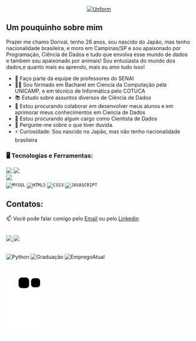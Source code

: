<p align="center">
  <a href="https://github.com/Dorivis">
    <img src="logo.png" height="250" width="250" alt="Unform" />
  </a>
</p>

<div dsplay="inline-block">



</div>



## Um pouquinho sobre mim

Prazer me chamo Dorival, tenho 26 anos, sou nascido do Japão, mas tenho nacionalidade brasileira, e moro em Campinas/SP e sou apaixonado por Programação, Ciência de Dados e tudo que envolva esse mundo de dados e tambem sou apaixonado por animais! Sou entusiasta do mundo dos dados,e quanto mais eu aprendo, mais eu amo tudo isso!

- 🔭 Faço parte da equipe de professores do SENAI
- 👨‍🎓 Sou formado em Bacharel em Ciencia da Computação pela UNICAMP, e em técnico de Informática pelo COTUCA
- 📚 Estudo sobre assuntos diversos de Ciência de Dados
- 👯 Estou procurando colaborar em desenvolver meus alunos e em aprimorar meus conhecimentos em Ciencia de Dados
- 🤔 Estou procurando algum cargo como Cientista de Dados
- 💬 Pergunte-me sobre o que tiver duvida.
- ⚡ Curiosidade: Sou nascido no Japão, mas não tenho nacionalidade brasileira


### 🖥️ Tecnologias e Ferramentas: 

<code><img  width="40px" src="https://cdn.jsdelivr.net/gh/devicons/devicon/icons/git/git-original.svg"/></code>
<code><img  width="40px" src="https://cdn.jsdelivr.net/gh/devicons/devicon@latest/icons/python/python-original.svg"/> </code>
<code><img  width="40px" src="https://cdn.jsdelivr.net/gh/devicons/devicon@latest/icons/java/java-original.svg"/> </code>
<code><img  width="40px" src="https://cdn.jsdelivr.net/gh/devicons/devicon/icons/mysql/mysql-original.svg" title = "MYSQL"/></code>
<code><img  width="40px" src="https://cdn.jsdelivr.net/gh/devicons/devicon/icons/html5/html5-original-wordmark.svg" title = "HTML5"/></code>
<code><img  width="40px" src="https://cdn.jsdelivr.net/gh/devicons/devicon/icons/css3/css3-original-wordmark.svg" title = "CSS3"/></code>
<code><img  width="40px" src="https://cdn.jsdelivr.net/gh/devicons/devicon/icons/javascript/javascript-original.svg" title = "JAVASCRIPT"/></code>
          
          
          
## Contatos:

📫 Você pode falar comigo pelo [Email](mailto:dorival.jrr@gmail.com) ou pelo [Linkedin](https://www.linkedin.com/in/dorival-alves-804558127/) 
</br>


<br/>


<div>
<a href="https://github.com/Dorivis">
<img loading="lazy" height="180em" src="https://github-readme-stats.vercel.app/api/top-langs/?username=Dorivis&layout=compact&langs_count=7&theme=dracula"/>
<img loading="lazy" height="180em" src="https://github-readme-stats.vercel.app/api?username=Dorivis&show_icons=true&theme=dracula&include_all_commits=true&count_private=true"/>
</a>
</div>

<br/>

![Python](https://img.shields.io/badge/Python-avan%C3%A7ado-green)
![Graduação](https://img.shields.io/badge/Gradua%C3%A7%C3%A3o_Ciencia_da_Computa%C3%A7%C3%A3o-UNICAMP-green)
![EmpregoAtual](https://img.shields.io/badge/Professor-SENAI-green)



![Snake animation](https://github.com/Dorivis/Dorivis/blob/output/github-contribution-grid-snake.svg)
